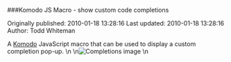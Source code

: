 ###Komodo JS Macro - show custom code completions

Originally published: 2010-01-18 13:28:16
Last updated: 2010-01-18 13:28:16
Author: Todd Whiteman

A [Komodo](http://www.activestate.com/komodo) JavaScript macro that can be used to display a custom completion pop-up.\n\n![Completions image](http://community.activestate.com/files/images/custom_completions.png)\n